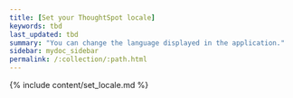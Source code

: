 ```yaml
---
title: [Set your ThoughtSpot locale]
keywords: tbd
last_updated: tbd
summary: "You can change the language displayed in the application."
sidebar: mydoc_sidebar
permalink: /:collection/:path.html
---
```


{% include content/set_locale.md %}
